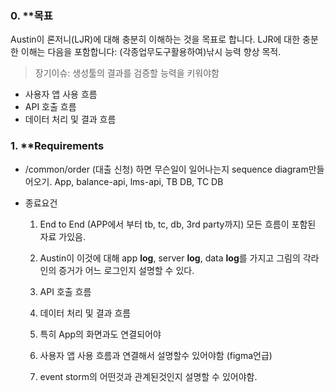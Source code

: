 
### 0. **목표

Austin이 론저니(LJR)에 대해 충분히 이해하는 것을 목표로 합니다. LJR에 대한 충분한 이해는 다음을 포함합니다: (각종업무도구활용하여)낚시 능력 향상 목적.  

> 장기이슈: 생성툴의 결과를 검증할 능력을 키워야함
- 사용자 앱 사용 흐름
- API 호출 흐름
- 데이터 처리 및 결과 흐름
### 1. **Requirements 

- /common/order (대출 신청) 하면 무슨일이 일어나는지 sequence diagram만들어오기. App, balance-api, lms-api, TB DB, TC DB

- 종료요건

	1. End to End (APP에서 부터 tb, tc, db, 3rd party까지) 모든 흐름이 포함된 자료 가있음.
	2. Austin이 이것에 대해 app **log**, server **log**, data **log**를 가지고 그림의 각라인의 증거가 어느 로그인지 설명할 수 있다.
	
	3. API 호출 흐름
	4. 데이터 처리 및 결과 흐름
	
	5. 특히 App의 화면과도 연결되어야
	
	6. 사용자 앱 사용 흐름과 연결해서 설명할수 있어야함 (figma언급)
	
	7. event storm의 어떤것과 관계된것인지 설명할 수 있어야함.
